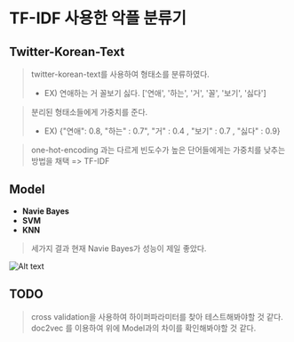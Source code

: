 # TF-IDF 사용한 악플 분류기

## Twitter-Korean-Text
> twitter-korean-text를 사용하여 형태소를 분류하였다.
> * EX)
> 연애하는 거 꼴보기 싫다.
> ['연애', '하는', '거', '꼴', '보기', '싫다']

> 분리된 형태소들에게 가중치를 준다.
>  * EX)
>  {"연애": 0.8, "하는" : 0.7", "거" : 0.4 , "보기" : 0.7 , "싫다" : 0.9}

> one-hot-encoding 과는 다르게 빈도수가 높은 단어들에게는 가중치를 낮추는 방법을 채택
> => TF-IDF
> 

## Model

* __Navie Bayes__
* __SVM__
* __KNN__

> 세가지 결과 현재 Navie Bayes가 성능이 제일 좋았다.

![Alt text](./image/tf-idf)

## TODO

> cross validation을 사용하여 하이퍼파라미터를 찾아 테스트해봐야할 것 같다.
> doc2vec 를 이용하여 위에 Model과의 차이를 확인해봐야할 것 같다.


